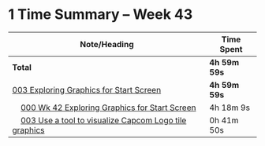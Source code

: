# 1 Time Summary – Week 43

|Note/Heading|Time Spent|
|------------|----------|
|**Total**|**4h 59m 59s**|
|[003 Exploring Graphics for Start Screen](../../../../../../lan/topics/bn6f/explorations/entries/2025/003%20Exploring%20Graphics%20for%20Start%20Screen/003%20Exploring%20Graphics%20for%20Start%20Screen.md)|**4h 59m 59s**|
|    [000 Wk 42 Exploring Graphics for Start Screen](../../../../../../lan/topics/bn6f/explorations/entries/2025/003%20Exploring%20Graphics%20for%20Start%20Screen/entries/000%20Wk%2042%20Exploring%20Graphics%20for%20Start%20Screen.md)|4h 18m 9s|
|    [003 Use a tool to visualize Capcom Logo tile graphics](../../../../../../lan/topics/bn6f/explorations/entries/2025/003%20Exploring%20Graphics%20for%20Start%20Screen/tasks/003%20Use%20a%20tool%20to%20visualize%20Capcom%20Logo%20tile%20graphics.md)|0h 41m 50s|
